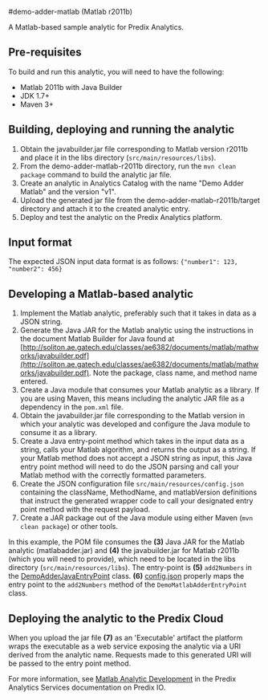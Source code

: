 #demo-adder-matlab (Matlab r2011b)

A Matlab-based sample analytic for Predix Analytics.

## Pre-requisites
To build and run this analytic, you will need to have the following:

- Matlab 2011b with Java Builder
- JDK 1.7+
- Maven 3+

## Building, deploying and running the analytic
1. Obtain the javabuilder.jar file corresponding to Matlab version r2011b and place it in the libs directory (`src/main/resources/libs`).
2. From the demo-adder-matlab-r2011b directory, run the `mvn clean package` command to build the analytic jar file.
3. Create an analytic in Analytics Catalog with the name "Demo Adder Matlab" and the version "v1".
4. Upload the generated jar file from the demo-adder-matlab-r2011b/target directory and attach it to the created analytic entry.
5. Deploy and test the analytic on the Predix Analytics platform.


## Input format
The expected JSON input data format is as follows:
`{"number1": 123, "number2": 456}`


## Developing a Matlab-based analytic
1. Implement the Matlab analytic, preferably such that it takes in data as a JSON string.
2. Generate the Java JAR for the Matlab analytic using the instructions in the document Matlab Builder for Java found at [http://soliton.ae.gatech.edu/classes/ae6382/documents/matlab/mathworks/javabuilder.pdf](http://soliton.ae.gatech.edu/classes/ae6382/documents/matlab/mathworks/javabuilder.pdf). Note the package, class name, and method name entered.
3. Create a Java module that consumes your Matlab analytic as a library. If you are using Maven, this means including the analytic JAR file as a dependency in the `pom.xml` file. 
4. Obtain the javabuilder.jar file corresponding to the Matlab version in which your analytic was developed and configure the Java module to consume it as a library.
5. Create a Java entry-point method which takes in the input data as a string, calls your Matlab algorithm, and returns the output as a string. If your Matlab method does not accept a JSON string as input, this Java entry point method will need to do the JSON parsing and call your Matlab method with the correctly formatted parameters.
6. Create the JSON configuration file `src/main/resources/config.json` containing the className, MethodName, and matlabVersion definitions that instruct the generated wrapper code to call your designated entry point method with the request payload.
7. Create a JAR package out of the Java module using either Maven (`mvn clean package`) or other tools.

In this example, the POM file consumes the **(3)** Java JAR for the Matlab analytic (matlabadder.jar) and **(4)** the javabuilder.jar for Matlab r2011b (which you will need to provide), which need to be located in the libs directory (`src/main/resources/libs`). The entry-point is **(5)** `add2Numbers` in the [DemoAdderJavaEntryPoint](src/main/java/com/ge/predix/insight/analytic/demo/matlab/DemoMatlabAdderEntryPoint.java) class.
**(6)** [config.json](src/main/resources/config.json) properly maps the entry point to the `add2Numbers` method of the `DemoMatlabAdderEntryPoint` class. 

## Deploying the analytic to the Predix Cloud
When you upload the jar file **(7)** as an 'Executable' artifact the platform wraps the executable as a web service exposing the analytic via a URI derived from the analytic name. 
Requests made to this generated URI will be passed to the entry point method.


For more information, see [Matlab Analytic Development](https://www.predix.io/docs#zwCROx4n) in the Predix Analytics Services documentation on Predix IO.